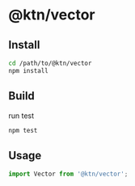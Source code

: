 # @ktn/vector

## Install

```bash
cd /path/to/@ktn/vector
npm install
```

## Build

run test

```bash
npm test
```

## Usage


```javascript
import Vector from '@ktn/vector';
```
